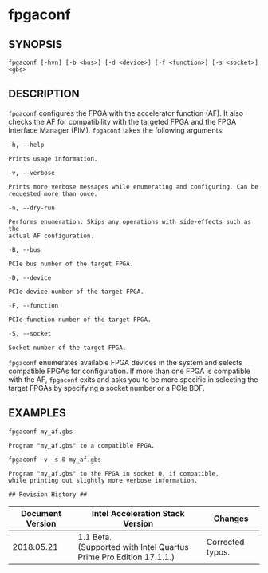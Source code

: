 # fpgaconf #

## SYNOPSIS ##

`fpgaconf [-hvn] [-b <bus>] [-d <device>] [-f <function>] [-s <socket>] <gbs>`

## DESCRIPTION ##

```fpgaconf``` configures the FPGA with the accelerator function (AF). It also checks the AF for compatibility with 
the targeted FPGA and the FPGA Interface Manager (FIM). ```fpgaconf``` takes the following arguments: 

`-h, --help`

	Prints usage information.

`-v, --verbose`

	Prints more verbose messages while enumerating and configuring. Can be
	requested more than once.

`-n, --dry-run`

	Performs enumeration. Skips any operations with side-effects such as the
	actual AF configuration. 

`-B, --bus`

	PCIe bus number of the target FPGA.

`-D, --device`

	PCIe device number of the target FPGA. 

`-F, --function`

	PCIe function number of the target FPGA.

`-S, --socket`

	Socket number of the target FPGA.

```fpgaconf``` enumerates available FPGA devices in the system and selects
compatible FPGAs for configuration. If more than one FPGA is
compatible with the AF, ```fpgaconf``` exits and asks you to be
more specific in selecting the target FPGAs by specifying a
socket number or a PCIe BDF.

## EXAMPLES ##

`fpgaconf my_af.gbs`

	Program "my_af.gbs" to a compatible FPGA.

`fpgaconf -v -s 0 my_af.gbs`

	Program "my_af.gbs" to the FPGA in socket 0, if compatible,
	while printing out slightly more verbose information.
	
	## Revision History ##

 | Document Version |  Intel Acceleration Stack Version  | Changes  |
 | ---------------- |------------------------------------|----------|
 |2018.05.21 | 1.1 Beta. <br>(Supported with Intel Quartus Prime Pro Edition 17.1.1.) | Corrected typos. |
